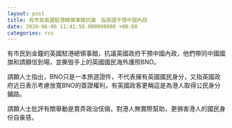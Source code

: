 ```yaml
---
layout: post
title: 有市民英國駐港總領事館抗議　指英國干預中國內政
date: 2020-06-06 11:41:50.000000000 +08:00
categories: rss
---
```


有市民到金鐘的英國駐港總領事館，抗議英國政府干預中國內政，他們帶同中國國旗和請願信到場，並撕毁手上的英國國民海外護照BNO。

請願人士指出，BNO只是一本旅遊證件，不代表擁有英國國民身分，又指英國政府近日表示考慮放寬BNO的簽證權利，有英國政客更稱這是為港人取得公民身分鋪路。

請願人士批評有關舉動是賣弄政治伎倆，對港人無實際幫助，更損害港人的國民身份自豪感。

